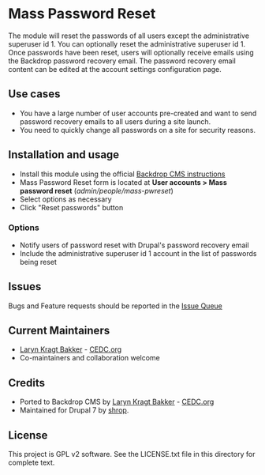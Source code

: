 # Mass Password Reset

The module will reset the passwords of all users except the administrative
superuser id 1. You can optionally reset the administrative superuser id 1.
Once passwords have been reset, users will optionally receive emails using
the Backdrop password recovery email. The password recovery email content can
be edited at the account settings configuration page.

## Use cases

 - You have a large number of user accounts pre-created and want to send
   password recovery emails to all users during a site launch.
 - You need to quickly change all passwords on a site for security reasons.

 ## Installation and usage

 - Install this module using the official
  [Backdrop CMS instructions](https://backdropcms.org/guide/modules)
 - Mass Password Reset form is located at **User accounts > Mass password
   reset** (_admin/people/mass-pwreset_)
 - Select options as necessary
 - Click "Reset passwords" button

### Options

 - Notify users of password reset with Drupal's password recovery email
 - Include the administrative superuser id 1 account in the list of passwords being reset

## Issues

Bugs and Feature requests should be reported in the
[Issue Queue](https://github.com/backdrop-contrib/mass_pwreset/issues)

## Current Maintainers

 - [Laryn Kragt Bakker](https://github.com/laryn) - [CEDC.org](https://cedc.org)
 - Co-maintainers and collaboration welcome

## Credits

 - Ported to Backdrop CMS by [Laryn Kragt Bakker](https://github.com/laryn) - [CEDC.org](https://cedc.org)
 - Maintained for Drupal 7 by [shrop](https://github.com/shrop).

## License

This project is GPL v2 software. See the LICENSE.txt file in this directory for
complete text.
